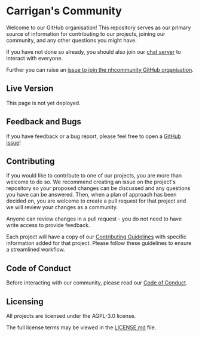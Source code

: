 # Carrigan's Community

Welcome to our GitHub organisation! This repository serves as our primary source of information for contributing to our projects, joining our community, and any other questions you might have.

If you have not done so already, you should also join our [chat server](http://chat.nhcarrigan.com) to interact with everyone.

Further you can raise an [issue to join the nhcommunity GitHub organisation](https://github.com/nhcommunity/community/issues/new?assignees=nhcarrigan&labels=%F0%9F%9A%A6+status%3A+awaiting+triage&template=join_org.yml&title=%5BORG%5D+Invite+me+to+the+organization).

## Live Version

This page is not yet deployed.

<!--This page is currently deployed. [View the live website.]()-->

## Feedback and Bugs

If you have feedback or a bug report, please feel free to open a [GitHub issue](https://github.com/nhcommunity/community/issues/new/choose)!

## Contributing

If you would like to contribute to one of our projects, you are more than welcome to do so. We recommend creating an issue on the project's repository so your proposed changes can be discussed and any questions you have can be answered. Then, when a plan of approach has been decided on, you are welcome to create a pull request for that project and we will review your changes as a community.

Anyone can review changes in a pull request - you do not need to have write access to provide feedback.

Each project will have a copy of our [Contributing Guidelines](CONTRIBUTING.md) with specific information added for that project. Please follow these guidelines to ensure a streamlined workflow.

## Code of Conduct

Before interacting with our community, please read our [Code of Conduct](CODE_OF_CONDUCT.md).

## Licensing

All projects are licensed under the AGPL-3.0 license.

The full license terms may be viewed in the [LICENSE.md](./LICENSE.md) file.
